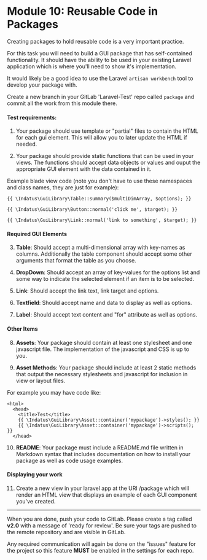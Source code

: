 # Module 10: Reusable Code in Packages

Creating packages to hold reusable code is a very important practice.  

For this task you will need to build a GUI package that has self-contained functionality.  It should have the ability to be used in your existing Laravel application which is where you'll need to show it's implementation.

It would likely be a good idea to use the Laravel `artisan workbench` tool to develop your package with. 

Create a new branch in your GitLab 'Laravel-Test' repo called `package` and commit all the work from this module there.  

#### Test requirements:


1) Your package should use template or "partial" files to contain the HTML for each gui element.  This will allow you to later update the HTML if needed.

2) Your package should provide static functions that can be used in your views.  The functions should accept data objects or values and ouput the appropriate GUI element with the data contained in it.

Example blade view code (note you don't have to use these namespaces and class names, they are just for example):

````
{{ \Indatus\GuiLibrary\Table::summary($multiDimArray, $options); }}

{{ \Indatus\GuiLibrary\Button::normal('click me', $target); }}

{{ \Indatus\GuiLibrary\Link::normal('link to something', $target); }}
````

#### Required GUI Elements

3) **Table**: Should accept a multi-dimensional array with key-names as columns.  Additionally the table component should accept some other arguments that format the table as you choose.

4) **DropDown**: Should accept an array of key-values for the options list and some way to indicate the selected element if an item is to be selected.

5) **Link**: Should accept the link text, link target and options.

6) **Textfield**:  Should accept name and data to display as well as options.

7) **Label**:  Should accept text content and "for" attribute as well as options.

#### Other Items

8) **Assets**: Your package should contain at least one stylesheet and one javascript file.  The implementation of the javascript and CSS is up to you.

9) **Asset Methods**: Your package should include at least 2 static methods that output the necessary stylesheets and javascript for inclusion in view or layout files.

For example you may have code like:

````
<html>
  <head>
    <title>Test</title>
    {{ \Indatus\GuiLibrary\Asset::container('mypackage')->styles(); }}
    {{ \Indatus\GuiLibrary\Asset::container('mypackage')->scripts(); }}
  </head>
````
  
10) **README**:  Your package must include a README.md file written in Markdown syntax that includes documentation on how to install your package as well as code usage examples.


#### Displaying your work

11) Create a new view in your laravel app at the URI /package which will render an HTML view that displays an example of each GUI component you've created.

----------

When you are done, push your code to GitLab.  Please create a tag called **v2.0** with a message of 'ready for review'.  Be sure your tags are pushed to the remote repository and are visible in GitLab.

Any required communication will again be done on the "issues" feature for the project so this feature **MUST** be enabled in the settings for each repo.